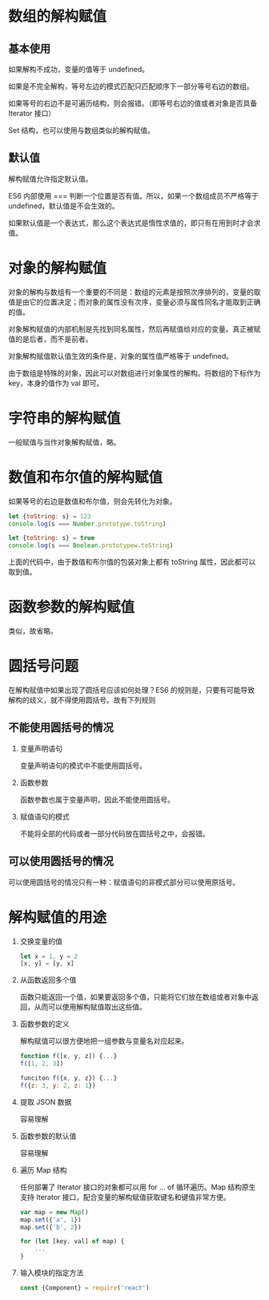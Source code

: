 # 数组的解构赋值

## 基本使用

如果解构不成功，变量的值等于 undefined。

如果是不完全解构，等号左边的模式匹配只匹配顺序下一部分等号右边的数组。

如果等号的右边不是可遍历结构，则会报错。（即等号右边的值或者对象是否具备 Iterator 接口）

Set 结构，也可以使用与数组类似的解构赋值。

## 默认值

解构赋值允许指定默认值。

ES6 内部使用 === 判断一个位置是否有值。所以，如果一个数组成员不严格等于 undefined，默认值是不会生效的。

如果默认值是一个表达式，那么这个表达式是惰性求值的，即只有在用到时才会求值。

# 对象的解构赋值

对象的解构与数组有一个重要的不同是：数组的元素是按照次序排列的，变量的取值是由它的位置决定；而对象的属性没有次序，变量必须与属性同名才能取到正确的值。

对象解构赋值的内部机制是先找到同名属性，然后再赋值给对应的变量。真正被赋值的是后者，而不是前者。

对象解构赋值默认值生效的条件是，对象的属性值严格等于 undefined。

由于数组是特殊的对象，因此可以对数组进行对象属性的解构。将数组的下标作为 key，本身的值作为 val 即可。

# 字符串的解构赋值

一般赋值与当作对象解构赋值，略。

# 数值和布尔值的解构赋值

如果等号的右边是数值和布尔值，则会先转化为对象。

```js
let {toString: s} = 123
console.log(s === Number.prototype.toString)
```

```js
let {toString: s} = true
console.log(s === Boolean.prototypew.toString)
```

上面的代码中，由于数值和布尔值的包装对象上都有 toString 属性，因此都可以取到值。

# 函数参数的解构赋值

类似，故省略。

# 圆括号问题

在解构赋值中如果出现了圆括号应该如何处理？ES6 的规则是，只要有可能导致解构的歧义，就不得使用圆括号。故有下列规则

## 不能使用圆括号的情况

1. 变量声明语句

   变量声明语句的模式中不能使用圆括号。

2. 函数参数

   函数参数也属于变量声明，因此不能使用圆括号。

3. 赋值语句的模式

   不能将全部的代码或者一部分代码放在圆括号之中，会报错。

## 可以使用圆括号的情况

可以使用圆括号的情况只有一种：赋值语句的非模式部分可以使用原括号。

# 解构赋值的用途

1. 交换变量的值

   ```js
   let x = 1, y = 2
   [x, y] = [y, x]
   ```

2. 从函数返回多个值

   函数只能返回一个值，如果要返回多个值，只能将它们放在数组或者对象中返回，从而可以使用解构赋值取出这些值。

3. 函数参数的定义

   解构赋值可以很方便地把一组参数与变量名对应起来。

   ```js
   function f([x, y, z]) {...}
   f([1, 2, 3])
   ```

   ```js
   funciton f({x, y, z}) {...}
   f({z: 3, y: 2, z: 1})
   ```

4. 提取 JSON 数据

   容易理解

5. 函数参数的默认值

   容易理解

6. 遍历 Map 结构

   任何部署了 Iterator 接口的对象都可以用 for ... of 循环遍历。Map 结构原生支持 Iterator 接口，配合变量的解构赋值获取键名和键值非常方便。

   ```js
   var map = new Map()
   map.set({'a', 1})
   map.set({'b', 2})
   
   for (let [key, val] of map) {
       ...
   }
   ```

7. 输入模块的指定方法

   ```js
   const {Component} = require('react')
   ```

   
